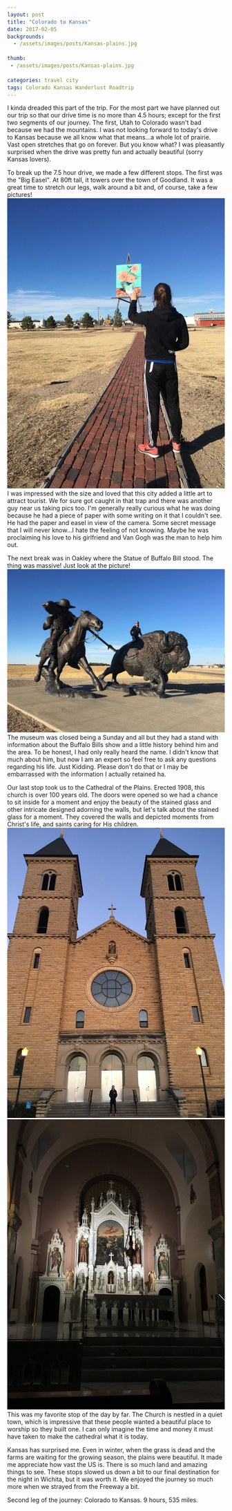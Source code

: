 ```yaml
---
layout: post
title: "Colorado to Kansas"
date: 2017-02-05
backgrounds:
  - /assets/images/posts/Kansas-plains.jpg

thumb:  
 - /assets/images/posts/Kansas-plains.jpg

categories: travel city
tags: Colorado Kansas Wanderlust Roadtrip
---
```


I kinda dreaded this part of the trip. For the most part we have planned out our trip so that our drive time is no more than 4.5 hours; except for the first two segments of our journey. The first, Utah to Colorado wasn't bad because we had the mountains. I was not looking forward to today's drive to Kansas because we all know what that means...a whole lot of prairie. Vast open stretches that go on forever. But you know what? I was pleasantly surprised when the drive was pretty fun and actually beautiful (sorry Kansas lovers).

To break up the 7.5 hour drive, we made a few different stops. The first was the "Big Easel". At 80ft tall, it towers over the town of Goodland. It was a great time to stretch our legs, walk around a bit and, of course, take a few pictures!
![zack easel](/assets/images/posts/Zack-Easel.jpg)
I was impressed with the size and loved that this city added a little art to attract tourist. We for sure got caught in that trap and there was another guy near us taking pics too. I'm generally really curious what he was doing because he had a piece of paper with some writing on it that I couldn't see. He had the paper and easel in view of the camera. Some secret message that I will never know...I hate the feeling of not knowing. Maybe he was proclaiming his love to his girlfriend and Van Gogh was the man to help him out.

The next break was in Oakley where the Statue of Buffalo Bill stood. The thing was massive! Just look at the picture!
![zack on buffalo](/assets/images/posts/zack-on-buffalo.jpg)
 The museum was closed being a Sunday and all but they had a stand with information about the Buffalo Bills show and a little history behind him and the area. To be honest, I had only really heard the name. I didn't know that much about him, but now I am an expert so feel free to ask any questions regarding his life. Just Kidding. Please don't do that or I may be embarrassed with the information I actually retained ha.

Our last stop took us to the Cathedral of the Plains. Erected 1908, this church is over 100 years old. The doors were opened so we had a chance to sit inside for a moment and enjoy the beauty of the stained glass and other intricate designed adorning the walls, but let's talk about the stained glass for a moment. They covered the walls and depicted moments from Christ's life, and saints caring for His children.
![Cathedral](/assets/images/posts/cathedral.jpg)
![pulpit](/assets/images/posts/pulpit.jpg)
 This was my favorite stop of the day by far. The Church is nestled in a quiet town, which is impressive that these people wanted a beautiful place to worship so they built one. I can only imagine the time and money it must have taken to make the cathedral what it is today.

Kansas has surprised me. Even in winter, when the grass is dead and the farms are waiting for the growing season, the plains were beautiful. It made me appreciate how vast the US is. There is so much land and amazing things to see. These stops slowed us down a bit to our final destination for the night in Wichita, but it was worth it. We enjoyed the journey so much more when we strayed from the Freeway a bit.

Second leg of the journey: Colorado to Kansas. 9 hours, 535 miles.
